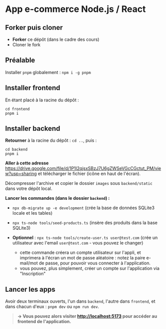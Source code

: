 # App e-commerce Node.js / React

## Forker puis cloner

- **Forker** ce dépôt (dans le cadre des cours)
- Cloner le fork

## Préalable

Installer `pnpm` globalement : `npm i -g pnpm`

## Installer frontend

En étant placé à la racine du dépôt :

```
cd frontend
pnpm i
```

## Installer backend

**Retourner** à la racine du dépôt : `cd ..`, puis :

```
cd backend
pnpm i
```

**Aller à cette adresse** <https://drive.google.com/file/d/1P1I2qjsxSBzJ7U6gZWSeVGcCGctut_PM/view?usp=sharing> et télécharger le fichier (icône en haut de l'écran).

Décompresser l'archive et copier le dossier `images` sous `backend/static` dans votre dépôt local.

**Lancer les commandes (dans le dossier `backend`) :**

- `npx db-migrate up -e development` (crée la base de données SQLite3 locale et les tables)
- `npx ts-node tools/seed-products.ts` (insère des produits dans la base SQLite3)
- **Optionnel** : `npx ts-node tools/create-user.ts user@test.com` (crée un utilisateur avec l'email `user@test.com` - vous pouvez le changer)

  - cette commande créera un compte utilisateur sur l'appli, et imprimera à l'écran un mot de passe aléatoire : notez la paire e-mail/mot de passe, pour pouvoir vous connecter à l'application.
  - vous pouvez, plus simplement, créer un compte sur l'application via "Inscription"

## Lancer les apps

Avoir deux terminaux ouverts, l'un dans `backend`, l'autre dans `frontend`, et dans chacun d'eux : `pnpm dev` ou `npm run dev`.

> __&rarr; Vous pouvez alors visiter <http://localhost:5173> pour accéder au frontend de l'application.__
